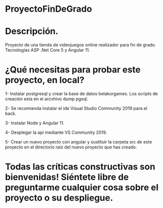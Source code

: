 # ProyectoFinDeGrado

# Descripción.

Proyecto de una tienda de videojuegos online realizador para fin de grado. Tecnologías ASP .Net Core 5 y Angular 11.

# ¿Qué necesitas para probar este proyecto, en local?

1- Instalar postgresql y crear la base de datos belakorgames. Los scripts de creación esta en el arcvhivo dump pgsql.

2- Se recomienda instalar el ide Visual Studio Community 2019 para el back.

3- Instalar Node y Angular 11.

4- Desplegar la api mediante VS Community 2019.

5- Crear un nuevo proyecto con angular y sustituir la carpeta src de este proyecto en el directorio raiz del nuevo proyecto que has creado.

# Todas las críticas constructivas son bienvenidas! Siéntete libre de preguntarme cualquier cosa sobre el proyecto o su despliegue.

